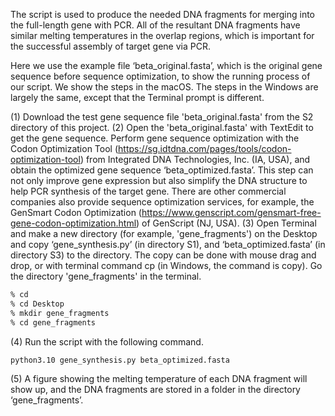 
The script is used to produce the needed DNA fragments for merging into the full-length gene with PCR. All of the resultant DNA fragments have similar melting temperatures in the overlap regions, which is important for the successful assembly of target gene via PCR.

Here we use the example file ‘beta_original.fasta’, which is the original gene sequence before sequence optimization, to show the running process of our script. We show the steps in the macOS. The steps in the Windows are largely the same, except that the Terminal prompt is different.

(1) Download the test gene sequence file 'beta_original.fasta' from the S2 directory of this project.
(2) Open the 'beta_original.fasta' with TextEdit to get the gene sequence. Perform gene sequence optimization with the Codon Optimization Tool (https://sg.idtdna.com/pages/tools/codon-optimization-tool) from Integrated DNA Technologies, Inc. (IA, USA), and obtain the optimized gene sequence ‘beta_optimized.fasta’. This step can not only improve gene expression but also simplify the DNA structure to help PCR synthesis of the target gene. There are other commercial companies also provide sequence optimization services, for example, the GenSmart Codon Optimization (https://www.genscript.com/gensmart-free-gene-codon-optimization.html) of GenScript (NJ, USA).
(3) Open Terminal and make a new directory (for example, 'gene_fragments') on the Desktop and copy ‘gene_synthesis.py’ (in directory S1), and ‘beta_optimized.fasta’ (in directory S3) to the directory. The copy can be done with mouse drag and drop, or with terminal command cp (in Windows, the command is copy). Go the directory 'gene_fragments' in the terminal.
```zsh
% cd
% cd Desktop
% mkdir gene_fragments
% cd gene_fragments
```
(4) Run the script with the following command.
```zsh
python3.10 gene_synthesis.py beta_optimized.fasta
```
(5) A figure showing the melting temperature of each DNA fragment will show up, and the DNA fragments are stored in a folder in the directory ‘gene_fragments’.
